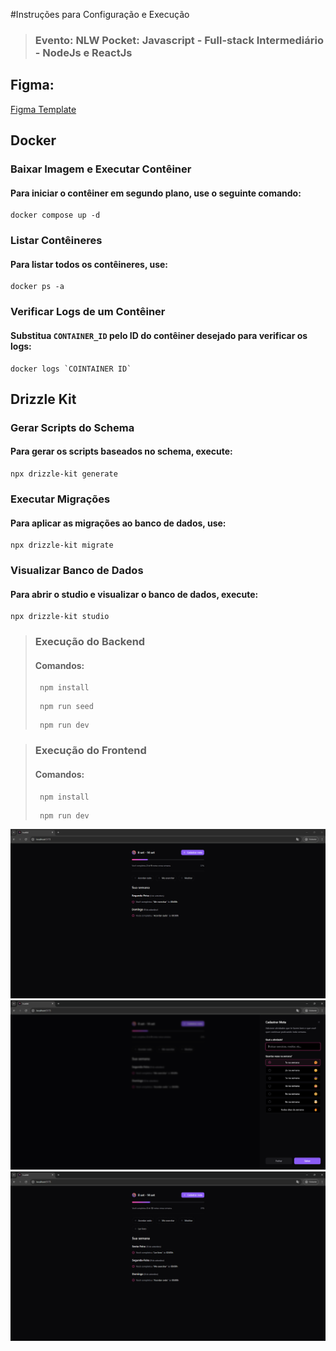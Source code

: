 #Instruções para Configuração e Execução

> ### Evento: **NLW Pocket: Javascript** - Full-stack Intermediário - NodeJs e ReactJs

## Figma:

[Figma Template](<https://www.figma.com/design/KUjfYNb4n2E16zCGDMt2wK/NLW-Pocket-JS-%E2%80%A2-in.orbit-(Community)?node-id=82-2&node-type=canvas&t=xS2f65V2GN57EB53-0>)

## Docker

### Baixar Imagem e Executar Contêiner

#### Para iniciar o contêiner em segundo plano, use o seguinte comando:

```shell
docker compose up -d
```

### Listar Contêineres

#### Para listar todos os contêineres, use:

```shell
docker ps -a
```

### Verificar Logs de um Contêiner

#### Substitua `CONTAINER_ID` pelo ID do contêiner desejado para verificar os logs:

```shell
docker logs `COINTAINER ID`
```

## Drizzle Kit

### Gerar Scripts do Schema

#### Para gerar os scripts baseados no schema, execute:

```shell
npx drizzle-kit generate
```

### Executar Migrações

#### Para aplicar as migrações ao banco de dados, use:

```shell
npx drizzle-kit migrate
```

### Visualizar Banco de Dados

#### Para abrir o studio e visualizar o banco de dados, execute:

```shell
npx drizzle-kit studio

```

> ### Execução do **Backend**
>
> #### Comandos:
>
> ```shel
>  npm install
> ```
>
> ```shel
>  npm run seed
> ```
>
> ```shel
>  npm run dev
> ```

> ### Execução do **Frontend**
>
> #### Comandos:
>
> ```shel
>  npm install
> ```
>
> ```shel
>  npm run dev
> ```

![Tela inicio](https://github.com/DrFaelSan/nlw-pocket/blob/98144eb3f546691cb584d05d3fe3a40b51f7fed9/images/inicio.png)
![Formulário meta](https://github.com/DrFaelSan/nlw-pocket/blob/98144eb3f546691cb584d05d3fe3a40b51f7fed9/images/cadastrar-meta.png)
![Listagem com meta adicionada e concluida](https://github.com/DrFaelSan/nlw-pocket/blob/98144eb3f546691cb584d05d3fe3a40b51f7fed9/images/adicao-meta-e-marcar-completada.png)



